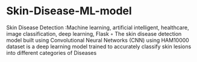 # Skin-Disease-ML-model
Skin Disease Detection :Machine learning, artificial intelligent, healthcare, image classification, deep learning, Flask ◦ The skin disease detection model built using Convolutional Neural Networks (CNN) using HAM10000 dataset is a deep learning model trained to accurately classify skin lesions into different categories of Diseases 
